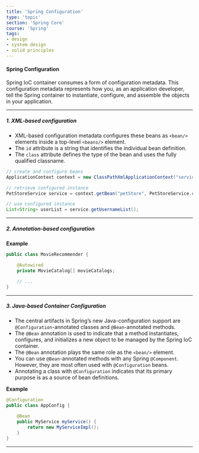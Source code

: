 ```yaml
---
title: 'Spring Configuration'
type: 'topic'
section: 'Spring Core'
course: 'Spring'
tags:
- design
- system design
- solid principles
---
```

#### Spring Configuration
Spring IoC container consumes a form of configuration metadata. This configuration metadata represents how you, as an application developer, tell the Spring container to instantiate, configure, and assemble the objects in your application.

---
##### 1. XML-based configuration
- XML-based configuration metadata configures these beans as `<bean/>` elements inside a top-level `<beans/>` element.
- The `id` attribute is a string that identifies the individual bean definition.
- The `class` attribute defines the type of the bean and uses the fully qualified
classname.

```java
// create and configure beans
ApplicationContext context = new ClassPathXmlApplicationContext("services.xml", "daos.xml");

// retrieve configured instance
PetStoreService service = context.getBean("petStore", PetStoreService.class);

// use configured instance
List<String> userList = service.getUsernameList();
```

---
##### 2. Annotation-based configuration

**Example**
```java
public class MovieRecommender {

    @Autowired
    private MovieCatalog[] movieCatalogs;

    // ...
}
```

---
##### 3. Java-based Container Configuration
- The central artifacts in Spring’s new Java-configuration support are `@Configuration`-annotated classes and `@Bean`-annotated methods.
- The `@Bean` annotation is used to indicate that a method instantiates, configures, and initializes a new object to be managed by the Spring IoC container.
- The `@Bean` annotation plays the same role as the `<bean/>` element.
- You can use `@Bean`-annotated methods with any Spring `@Component`. However, they are most often used with `@Configuration` beans.
- Annotating a class with `@Configuration` indicates that its primary purpose is as a source of bean definitions.

**Example**
```java
@Configuration
public class AppConfig {

    @Bean
    public MyService myService() {
        return new MyServiceImpl();
    }
}
```

---
